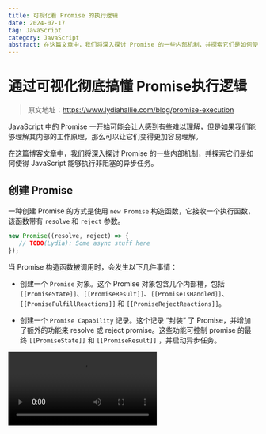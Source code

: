 ```yaml
---
title: 可视化看 Promise 的执行逻辑
date: 2024-07-17
tag: JavaScript
category: JavaScript
abstract: 在这篇文章中，我们将深入探讨 Promise 的一些内部机制，并探索它们是如何使得 JavaScript 能够执行非阻塞的异步任务。
---
```


# 通过可视化彻底搞懂 Promise执行逻辑

> 原文地址：https://www.lydiahallie.com/blog/promise-execution

JavaScript 中的 Promise 一开始可能会让人感到有些难以理解，但是如果我们能够理解其内部的工作原理，那么可以让它们变得更加容易理解。

在这篇博客文章中，我们将深入探讨 Promise 的一些内部机制，并探索它们是如何使得 JavaScript 能够执行非阻塞的异步任务。

## 创建 Promise

一种创建 Promise 的方式是使用 `new Promise` 构造函数，它接收一个执行函数，该函数带有 `resolve` 和 `reject` 参数。

```javascript
new Promise((resolve, reject) => {
   // TODO(Lydia): Some async stuff here
});
```

当 Promise 构造函数被调用时，会发生以下几件事情：

- 创建一个 `Promise` 对象。这个 Promise 对象包含几个内部槽，包括 `[[PromiseState]]`、`[[PromiseResult]]`、`[[PromiseIsHandled]]`、`[[PromiseFulfillReactions]]` 和 `[[PromiseRejectReactions]]`。

- 创建一个 `Promise Capability` 记录。这个记录 “封装” 了 Promise，并增加了额外的功能来 resolve 或 reject promise。这些功能可控制 promise 的最终 `[[PromiseState]]` 和 `[[PromiseResult]]` ，并启动异步任务。

<video controls src="https://res.cloudinary.com/dq8xfyhu4/video/upload/s--ZoPmH-68--/v1711049637/Screen_Recording_2024-03-21_at_2.33.24_PM_lhhkvx.mp4" />

## 解决 Promise

我们可以通过调用 `resolve` 来解决这个 Promise，这是通过执行函数可以实现的。当我们调用 `resolve` 时：

1. `[[PromiseState]]` 被设置为 `fulfilled`。

2. `[[PromiseResult]]` 被设置为我们传递给 resolve 的值，在这种情况下是 `Done!`。

<video controls src="https://res.cloudinary.com/dq8xfyhu4/video/upload/s--qzkIeZ8_--/vc_h264/v1711049637/Screen_Recording_2024-03-21_at_2.33.24_PM_lhhkvx.mp4" />

## 拒绝 Promise

调用 `reject` 时的过程类似，现在 `[[PromiseState]]` 被设置为 `rejected`，并且 `[[PromiseResult]]` 被设置为我们传递给 `reject` 的值，即 `Fail!`。

<video controls src="https://res.cloudinary.com/dq8xfyhu4/video/upload/s--WdCyRJ2a--/v1711050101/Screen_Recording_2024-03-21_at_2.39.32_PM_o1mmpa.mp4" />

## 使用函数改变内部属性

使用函数来改变对象内部属性有什么特别的呢？

答案就在与我们目前跳过的两个内部槽相关的行为中：`[[PromiseFulfillReactions]]` 和 `[[PromiseRejectReactions]]`。

`[[PromiseFulfillReactions]]` 字段包含 Promise Reactions。这是一个通过将 then 处理程序链接到 Promise 而创建的对象。

此 Promise Reaction 包含一个 `[[Handler]]` 属性，其中包含我们传递给它的回调。当 promise resolve 时，该处理程序会被添加到 `Microtask Queue` 中，并可访问 promise 解析时的值。

<video controls src="https://res.cloudinary.com/dq8xfyhu4/video/upload/s--N5KNNf4P--/v1711050079/Screen_Recording_2024-03-21_at_2.40.43_PM_iwt5vk.mp4" />

当 promise 解析时，这个处理程序接收到 `[[PromiseResult]]` 的值作为其参数，然后将其推送到 `Microtask Queue` 微任务队列。

这就是 promise 的异步部分发挥作用的地方！

<video controls src="https://res.cloudinary.com/dq8xfyhu4/video/upload/s--6RZwmECA--/v1711289481/Screen_Recording_2024-03-24_at_9.09.44_AM_zkfp0x.mp4" />

> `Microtask Queue` 是事件循环（event loop）中的一个专门队列。当调用栈（Call Stack）为空时，事件循环首先处理微任务队列中等待的任务，然后再处理来自常规任务队列（也称为 “回调队列” 或 “宏任务队列”）的任务。
> 
> <video controls src="https://res.cloudinary.com/dq8xfyhu4/video/upload/s--5m-F-2oM--/v1711289949/Screen_Recording_2024-03-24_at_9.18.14_AM_ruprvi.mp4" />

类似地，我们可以通过链式 `catch` 来创建一个 Promise Reaction 记录来处理 Promise Reject。当 Promise 被拒绝时，这个回调会被添加到`微任务队列`。

<video controls src="https://res.cloudinary.com/dq8xfyhu4/video/upload/s--N5KNNf4P--/v1711050079/Screen_Recording_2024-03-21_at_2.40.43_PM_iwt5vk.mp4" />

到目前为止，我们只是在执行函数内直接调用 `resolve` 或 `reject`。虽然这是可能的，但它并没有充分利用 Promise 的全部功能（和主要目的）！

在大多数情况下，我们希望在稍后的某个时间点（通常是异步任务完成时）进行 `resolve` 或 `reject`。

异步任务在主线程之外执行，例如读取文件（如 fs.readFile）、提出网络请求（如 `https.get` 或 `XMLHttpRequest`），或者像定时器（`setTimeout`）这样简单的任务。

![image](https://mmbiz.qpic.cn/sz_mmbiz_png/meG6Vo0MevjRHibgYVAF4uAugU23Xib7vuppJZ5BBf0VrFRbqicWBiaJtDicdiaI3g9EFuc9b4trTPXPy0BgVV3OhTYw/640?wx_fmt=png&from=appmsg&tp=webp&wxfrom=5&wx_lazy=1&wx_co=1)

当这些任务在未来某个未知的时间点完成时，我们可以使用此类异步操作通常提供的回调功能，要么使用异步任务返回的数据进行 `resolve`，要么在发生错误时进行 `reject`。

为了直观地说明这一点，让我们一步步来执行。为了让这个演示简单但仍然真实，我们将使用 `setTimeout` 来添加一些异步行为。

```javascript
new Promise((resolve) => {
    setTimeout(() => resolve("Done!"), 100);
}).then(result => console.log(result))
```

首先，将 `new Promise` 构造函数添加到调用栈，并创建 `Promise` 对象。

<video controls src="https://res.cloudinary.com/dq8xfyhu4/video/upload/s--VF_Od111--/v1711214758/Screen_Recording_2024-03-23_at_12.21.27_PM_nt6qzk.mp4" />

然后，执行函数被执行。在函数体的第一行，我们调用了 `setTimeout`，并将其添加到调用堆栈中。

`setTimeout` 负责在 Timers Web API 中调度计时器，延迟时间为 100 毫秒，之后我们传递给 `setTimeout` 的回调将被推送到任务队列。

<video controls src="https://res.cloudinary.com/dq8xfyhu4/video/upload/s--VF_Od111--/v1711214758/Screen_Recording_2024-03-23_at_12.21.27_PM_nt6qzk.mp4" />

> 这里的异步行为与 setTimeout 有关，与 promise 无关。我在这里展示这个是为了展示承诺的常见用法 —— 在一些延迟后解决一个 promise。
> 
> 然而，延迟本身并不是由 promise 引起的。promise 被设计为与异步操作一起工作，但这些异步操作可以来自不同的来源，如定时器或网络请求。

在定时器和构造函数从调用栈中弹出后，引擎遇到了 `then`。

`then` 被添加到调用栈，并创建了一个 `Promise Reaction` 记录，该处理程序就是我们作为回调传递给 `then` 处理程序的代码。

由于 `[[PromiseState]]` 仍然是 `pending`，这个 Promise Reaction 记录会被添加到 `[[PromiseFulfillReactions]]` 列表中。

<video controls src="https://res.cloudinary.com/dq8xfyhu4/video/upload/s--eFQtSN3o--/v1711215213/Screen_Recording_2024-03-23_at_12.32.19_PM_vj7fv5.mp4" />

100 毫秒过后，`setTimeout` 回调被推送到任务队列。

脚本已经运行完毕，因此调用栈为空，这意味着该任务现在是从 `Task Queue` 中取出放到 `Call Stack` 上，它调用了 `resolve`。

<video controls src="https://res.cloudinary.com/dq8xfyhu4/video/upload/s--BOz3Wscv--/eo_5/v1711216474/Screen_Recording_2024-03-23_at_12.53.51_PM_igdqbf.mp4" />

调用 resolve 将 `[[PromiseState]]` 设置为 `“fulfilled”`，将 `[[PromiseResult]]` 设置为 `“Done!”`，并与 Promise Reaction 处理程序相关的代码被添加到 `Microtask Queue` 中。

`resolve` 和回调从调用栈中弹出。

<video controls src="https://res.cloudinary.com/dq8xfyhu4/video/upload/s--kjL0rehF--/so_5/v1711216474/Screen_Recording_2024-03-23_at_12.53.51_PM_igdqbf.mp4" />

由于调用栈为空，事件循环首先检查微任务队列，那里 `then` 处理程序的回调正在等待。

回调现在被添加到调用栈，并记录 `result` 的值，即 `[[PromiseResult]]` 的值；字符串 'Done!'。

<video controls src="https://res.cloudinary.com/dq8xfyhu4/video/upload/s--QBCCABTA--/v1711221523/Screen_Recording_2024-03-23_at_2.17.52_PM_vxfdld.mp4" />

一旦回调执行完毕并从调用栈中弹出，程序就完成了！

除了创建一个 `Promise Reaction` 之外，then 还返回一个 `Promise`。这意味着我们可以将多个 `then` 链接在一起，例如：

```javascript
new Promise((resolve) => {
   resolve(1)
})
  .then(result => result * 2)
  .then(result => result * 2)
  .then(result => console.log(result));
```

执行这段代码时，在调用 Promise 构造函数时会创建一个 Promise 对象。之后，每当引擎遇到 then 时，就会创建一个 Promise Reaction 记录和一个 Promise Object。

在这两种情况下，`then` 的回调都将接收到的 `[[PromiseResult]]` 值乘以 2。then 的 `[[PromiseResult]]` 被设置为计算的结果，这个结果又被下一个 `then` 的处理程序使用。

<video controls src="https://res.cloudinary.com/dq8xfyhu4/video/upload/s--9_00B0tc--/v1711223895/Screen_Recording_2024-03-23_at_2.57.09_PM_ithhuf.mp4" />

最终，结果被记录下来。由于我们没有显式地返回一个值，所以最后一个 then promise 的 `[[PromiseResult]]` 是未定义的，这意味着它隐式地返回了未定义的值。

当然，使用数字并不是最现实的场景。相反，您可能希望逐步改变 promise 的结果，就像逐步改变图片的外观一样。

例如，您可能希望采取一系列增量的步骤，通过操作（如调整大小、应用滤镜、添加水印等）来改变图像的外观。

```javascript
function loadImage(src) {
  return new Promise((resolve, reject) => {
    const img = new Image();
    img.onload = () => resolve(img);
    img.onerror = reject;
    img.src = src;
  })
}

loadImage(src)
 .then(image => resizeImage(image))
 .then(image => applyGrayscaleFilter(image))
 .then(image => addWatermark(image))
```

这类型的任务通常涉及异步操作，这使得 promise 成为以非阻塞方式管理这些操作的良好选择。

## 结论

长话短说，Promise 只是具有一些额外功能来改变其内部状态的对象。

Promises 最酷的地方在于，如果通过 then 或 catch 附加了处理程序，就可以触发异步操作。由于处理程序被推送到微任务队列，因此可以以非阻塞的方式处理最终结果。这样就能更轻松地处理错误、将多个操作连锁在一起，并使代码更具可读性和可维护性！

Promise 虽然是一个基础概念，对每个 JavaScript 开发人员来说都很重要。如果您有兴趣了解更多，`async/await` 语法（承诺的语法糖）等其他特性以及 `Async Generators`（异步生成器）等特性将为异步代码的使用提供更多方法。

## 参考阅读

- https://www.lydiahallie.com/blog/promise-execution
